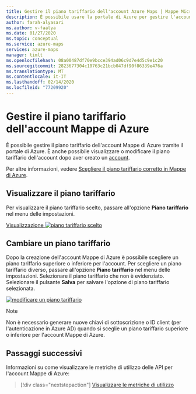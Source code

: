 ```yaml
---
title: Gestire il piano tariffario dell'account Azure Maps | Mappe Microsoft Azure
description: È possibile usare la portale di Azure per gestire l'account di Microsoft Azure Maps e il relativo piano tariffario.
author: farah-alyasari
ms.author: v-faalya
ms.date: 01/27/2020
ms.topic: conceptual
ms.service: azure-maps
services: azure-maps
manager: timlt
ms.openlocfilehash: 08a00487df70e9bcce394ad06c9d7e4d5c9e1c20
ms.sourcegitcommit: 2823677304c10763c21bcb047df90f86339e476a
ms.translationtype: MT
ms.contentlocale: it-IT
ms.lasthandoff: 02/14/2020
ms.locfileid: "77209920"
---
```

# <a name="manage-the-pricing-tier-of-your-azure-maps-account"></a>Gestire il piano tariffario dell'account Mappe di Azure

È possibile gestire il piano tariffario dell'account Mappe di Azure tramite il portale di Azure. È anche possibile visualizzare o modificare il piano tariffario dell'account dopo aver creato un [account](https://azure.microsoft.com/free/?WT.mc_id=A261C142F).

Per altre informazioni, vedere [Scegliere il piano tariffario corretto in Mappe di Azure](https://docs.microsoft.com/azure/azure-maps/choose-pricing-tier).

## <a name="view-your-pricing-tier"></a>Visualizzare il piano tariffario

Per visualizzare il piano tariffario scelto, passare all'opzione **Piano tariffario** nel menu delle impostazioni.

[Visualizzazione ![piano tariffario scelto](./media/how-to-manage-pricing-tier/view-pricing-tier.png)](./media/how-to-manage-pricing-tier/view-pricing-tier.png#lightbox)

## <a name="change-a-pricing-tier"></a>Cambiare un piano tariffario

Dopo la creazione dell'account Mappe di Azure è possibile scegliere un piano tariffario superiore o inferiore per l'account. Per scegliere un piano tariffario diverso, passare all'opzione **Piano tariffario** nel menu delle impostazioni. Selezionare il piano tariffario che non è evidenziato. Selezionare il pulsante **Salva** per salvare l'opzione di piano tariffario selezionata.

[![modificare un piano tariffario](./media/how-to-manage-pricing-tier/change-pricing-tier.png)](./media/how-to-manage-pricing-tier/change-pricing-tier.png#lightbox)

> [!NOTE]
> Non è necessario generare nuove chiavi di sottoscrizione o ID client (per l'autenticazione in Azure AD) quando si sceglie un piano tariffario superiore o inferiore per l'account Mappe di Azure.

## <a name="next-steps"></a>Passaggi successivi

Informazioni su come visualizzare le metriche di utilizzo delle API per l'account Mappe di Azure:

> [!div class="nextstepaction"] 
> [Visualizzare le metriche di utilizzo](./how-to-view-api-usage.md)
